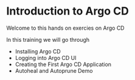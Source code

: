 
# Introduction to Argo CD

Welcome to this hands on exercies on Argo CD

In this training we will go through

- Installing Argo CD
- Logging into Argo CD UI
- Creating the First Argo CD Application
- Autoheal and Autoprune Demo
